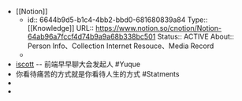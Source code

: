- [[Notion]]
	- id:: 6644b9d5-b1c4-4bb2-bbd0-681680839a84
	  Type:: [[Knowledge]] 
	  URL:: https://www.notion.so/cnotion/Notion-64ab96a7fccf4d74b9a9a68b338bc501
	  Status::  ACTIVE
	  About:: Person Info、Collection Internet Resouce、Media Record
	-
- [iscott](https://www.yuque.com/iscott) -- 前端早早聊大会发起人 #Yuque
- 你看待痛苦的方式就是你看待人生的方式 #Statments
-
-